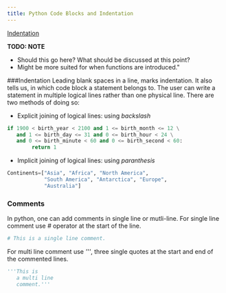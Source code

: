 ```yaml
---
title: Python Code Blocks and Indentation
---
```

<a href='https://docs.python.org/3/reference/lexical_analysis.html#indentation' target='_blank' rel='nofollow'>Indentation</a>

**TODO: NOTE**

*   Should this go here? What should be discussed at this point?
*   Might be more suited for when functions are introduced."

###Indentation
Leading blank spaces in a line, marks indentation. It also tells us, in which code block a statement belongs to. The user can write a statement in multiple logical lines rather than one physical line. There are two methods of doing so:
* Explicit joining of logical lines: using *backslash*
```python
if 1900 < birth_year < 2100 and 1 <= birth_month <= 12 \
   and 1 <= birth_day <= 31 and 0 <= birth_hour < 24 \
   and 0 <= birth_minute < 60 and 0 <= birth_second < 60:  
        return 1
```
* Implicit joining of logical lines: using *paranthesis*
```python
Continents=["Asia", "Africa", "North America",
            "South America", "Antarctica", "Europe",
            "Australia"]
```
             
### Comments
In python, one can add comments in single line or mutli-line.
For single line comment use *#* operator at the start of the line.
```python
# This is a single line comment.
```
For multi line comment use *'''*, three single quotes at the start and end of the commented lines.
```python
'''This is
   a multi line
   comment.'''
```
